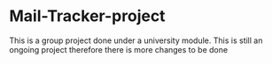 # Mail-Tracker-project
This is a group project done under a university module. 
This is still an ongoing project therefore there is more changes to be done
